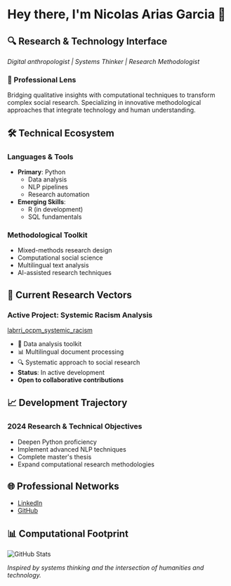 # Hey there, I'm Nicolas Arias Garcia 👋

## 🔍 Research & Technology Interface
*Digital anthropologist | Systems Thinker | Research Methodologist*

### 🚀 Professional Lens
Bridging qualitative insights with computational techniques to transform complex social research. Specializing in innovative methodological approaches that integrate technology and human understanding.

## 🛠️ Technical Ecosystem

### Languages & Tools
- **Primary**: Python 
  - Data analysis
  - NLP pipelines
  - Research automation
- **Emerging Skills**: 
  - R (in development)
  - SQL fundamentals

### Methodological Toolkit
- Mixed-methods research design
- Computational social science
- Multilingual text analysis
- AI-assisted research techniques

## 🔭 Current Research Vectors

### Active Project: Systemic Racism Analysis
[labrri_ocpm_systemic_racism](https://github.com/9scorp4/labrri_ocpm_systemic_racism)
- 🔬 Data analysis toolkit
- 📊 Multilingual document processing
- 🔍 Systematic approach to social research
- **Status**: In active development 
- **Open to collaborative contributions**

## 📈 Development Trajectory

### 2024 Research & Technical Objectives
- Deepen Python proficiency
- Implement advanced NLP techniques
- Complete master's thesis
- Expand computational research methodologies

## 🌐 Professional Networks
- [LinkedIn](https://www.linkedin.com/in/nicag/)
- [GitHub](https://github.com/9scorp4)

## 📊 Computational Footprint
![GitHub Stats](https://github-readme-stats.vercel.app/api?username=9scorp4&theme=nord&show_icons=true&hide_border=true&count_private=true)

*Inspired by systems thinking and the intersection of humanities and technology.*
